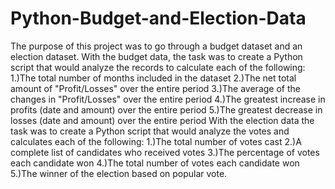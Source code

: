 # Python-Budget-and-Election-Data

The purpose of this project was to go through a budget dataset and an election dataset.  With the budget data, the task was to create a Python script that would analyze the records to calculate each of the following:  1.)The total number of months included in the dataset 2.)The net total amount of "Profit/Losses" over the entire period 3.)The average of the changes in "Profit/Losses" over the entire period 4.)The greatest increase in profits (date and amount) over the entire period 5.)The greatest decrease in losses (date and amount) over the entire period  With the election data the task was to create a Python script that would analyze the votes and calculates each of the following:  1.)The total number of votes cast 2.)A complete list of candidates who received votes 3.)The percentage of votes each candidate won 4.)The total number of votes each candidate won 5.)The winner of the election based on popular vote.
